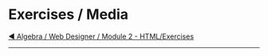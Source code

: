 # Exercises / Media

[:arrow_backward: Algebra / Web Designer / Module 2 - HTML/Exercises](../README.md)

---
